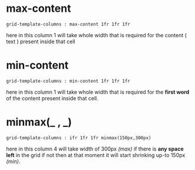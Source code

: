 # max-content

    grid-template-columns : max-content 1fr 1fr 1fr

here in this column 1 will take whole width that is required for the content ( text ) present inside that cell 

# min-content

    grid-template-columns : min-content 1fr 1fr 1fr

here in this column 1 will take whole width that is required for the **first word** of the content present inside that cell.


# minmax(_ , _)

    grid-template-columns : ifr 1fr 1fr minmax(150px,300px)

here in this column 4 will take width of 300px _(max)_ if there is **any space left** in the grid if not then at that moment it will start shrinking up-to 150px _(min)_.